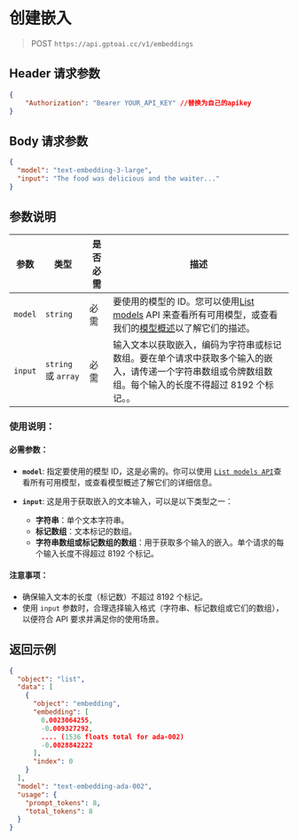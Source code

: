 # 创建嵌入

>POST `https://api.gptoai.cc/v1/embeddings`

## Header 请求参数
```json
{
    "Authorization": "Bearer YOUR_API_KEY" //替换为自己的apikey
}
```
## Body 请求参数
```json
{
  "model": "text-embedding-3-large",
  "input": "The food was delicious and the waiter..."
}
```
## 参数说明

| 参数   | 类型                  | 是否必需 | 描述                                                                                                                        |
|--------|-----------------------|----------|-----------------------------------------------------------------------------------------------------------------------------|
| `model` | `string`              | 必需     | 要使用的模型的 ID。您可以使用[List models](https://platform.openai.com/docs/api-reference/models/list) API 来查看所有可用模型，或查看我们的[模型概述](https://platform.openai.com/docs/models/overview)以了解它们的描述。                                                          |
| `input` | `string` 或 `array`   | 必需     | 输入文本以获取嵌入，编码为字符串或标记数组。要在单个请求中获取多个输入的嵌入，请传递一个字符串数组或令牌数组数组。每个输入的长度不得超过 8192 个标记。。 |

### 使用说明：

#### 必需参数：

- **`model`**: 指定要使用的模型 ID，这是必需的。你可以使用 [`List models API`](https://platform.openai.com/docs/api-reference/models/list)查看所有可用模型，或查看模型概述了解它们的详细信息。

- **`input`**: 这是用于获取嵌入的文本输入，可以是以下类型之一：
  - **字符串**：单个文本字符串。
  - **标记数组**：文本标记的数组。
  - **字符串数组或标记数组的数组**：用于获取多个输入的嵌入。单个请求的每个输入长度不得超过 8192 个标记。

#### 注意事项：

- 确保输入文本的长度（标记数）不超过 8192 个标记。
- 使用 `input` 参数时，合理选择输入格式（字符串、标记数组或它们的数组），以便符合 API 要求并满足你的使用场景。
## 返回示例
```json
{
  "object": "list",
  "data": [
    {
      "object": "embedding",
      "embedding": [
        0.0023064255,
        -0.009327292,
        .... (1536 floats total for ada-002)
        -0.0028842222
      ],
      "index": 0
    }
  ],
  "model": "text-embedding-ada-002",
  "usage": {
    "prompt_tokens": 8,
    "total_tokens": 8
  }
}
```